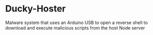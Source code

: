 # Ducky-Hoster
Malware system that uses an Arduino USB to open a reverse shell to download and execute malicious scripts from the host Node server
